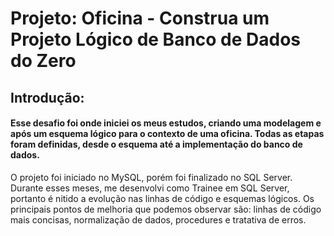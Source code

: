 # Projeto: Oficina - Construa um Projeto Lógico de Banco de Dados do Zero

## Introdução:
#### Esse desafio foi onde iniciei os meus estudos, criando uma modelagem e após um esquema lógico para o contexto de uma oficina. Todas as etapas foram definidas, desde o esquema até a implementação do banco de dados.
O projeto foi iniciado no MySQL, porém foi finalizado no SQL Server. Durante esses meses, me desenvolvi como Trainee em SQL Server, portanto é nitido a evolução nas linhas de código e esquemas lógicos. Os principais pontos de melhoria que podemos observar são: linhas de código mais concisas, normalização de dados, procedures e tratativa de erros.

